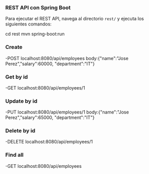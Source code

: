 
### REST API con Spring Boot

Para ejecutar el REST API, navega al directorio `rest/` y ejecuta los siguientes comandos:

cd rest
mvn spring-boot:run

### Create
-POST
localhost:8080/api/employees
body:{"name":"Jose Perez","salary":60000, "department":"IT"}
### Get by id
-GET
localhost:8080/api/employees/1
### Update by id
-PUT
localhost:8080/api/employees/1
body:{"name":"Jose Perez","salary":65000, "department":"IT"}
### Delete by id
-DELETE
localhost:8080/api/employees/1
### Find all
-GET
localhost:8080/api/employees